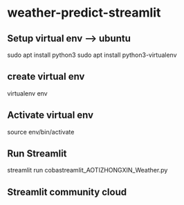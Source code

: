 # weather-predict-streamlit
## Setup virtual env --> ubuntu
sudo apt install python3
sudo apt install python3-virtualenv

## create virtual env
virtualenv env

## Activate virtual env
source env/bin/activate

## Run Streamlit
streamlit run cobastreamlit_AOTIZHONGXIN_Weather.py

## Streamlit community cloud
